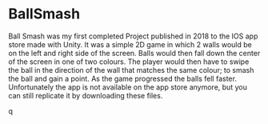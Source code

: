 # BallSmash
Ball Smash was my first completed Project published in 2018 to the IOS app store made with Unity. It was a simple 2D game in which 2 walls would be on the left and right side of the screen. Balls would then fall down the center of the screen in one of two colours. The player would then have to swipe the ball in the direction of the wall that matches the same colour; to smash the ball and gain a point. As the game progressed the balls fell faster. Unfortunately the app is not available on the app store anymore, but you can still replicate it by downloading these files.

q
